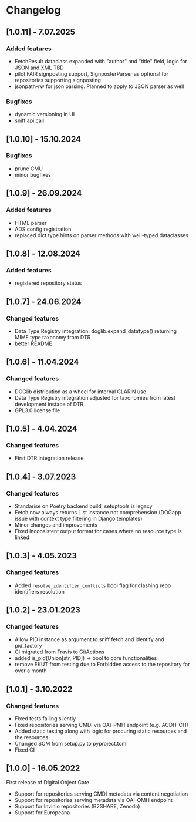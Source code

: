 # Changelog

## [1.0.11] - 7.07.2025

### Added features
- FetchResult dataclass expanded with "author" and "title" field, logic for JSON and XML TBD 
- pilot FAIR signposting support, SignposterParser as optional for repositories supporting signposting  
- jsonpath-rw for json parsing. Planned to apply to JSON parser as well

### Bugfixes
- dynamic versioning in UI
- sniff api call

## [1.0.10] - 15.10.2024

### Bugfixes
- prune CMU
- minor bugfixes



## [1.0.9] - 26.09.2024

### Added features
- HTML parser
- ADS config registration
- replaced dict type hints on parser methods with well-typed dataclasses


## [1.0.8] - 12.08.2024

### Added features
- registered repository status


## [1.0.7] - 24.06.2024

### Changed features
- Data Type Registry integration. doglib.expand_datatype() returning MIME type taxonomy from DTR 
- better README 


## [1.0.6] - 11.04.2024

### Changed features
- DOGlib distribution as a wheel for internal CLARIN use
- Data Type Registry integration adjusted for taxonomies from latest development instace of DTR
- GPL3.0 license file


## [1.0.5] - 4.04.2024

### Changed features
- First DTR integration release


## [1.0.4] - 3.07.2023

### Changed features
- Standarise on Poetry backend build, setuptools is legacy
- Fetch now always returns List instance not comprehension (DOGapp issue with context type filtering in Django templates)
- Minor changes and improvements
- Fixed inconsistent output format for cases where no resource type is linked


## [1.0.3] - 4.05.2023

### Changed features
- Added ```resolve_identifier_conflicts``` bool flag for clashing repo identifiers resolution

## [1.0.2] - 23.01.2023

### Changed features
- Allow PID instance as argument to sniff fetch and identify and pid_factory
- CI migrated from Travis to GitActions
- added is_pid(Union[str, PID]) -> bool to core functionalities
- remove EKUT from testing due to Forbidden access to the repository for over a month

## [1.0.1] - 3.10.2022

### Changed features
- Fixed tests failing silently
- Fixed repositories serving CMDI via OAI-PMH endpoint (e.g. ACDH-CH)
- Added static testing along with logic for procuring static resources and the resources
- Changed SCM from setup.py to pyproject.toml
- Fixed CI

## [1.0.0] - 16.05.2022

First release of Digital Object Gate
- Support for repositories serving CMDI metadata via content negotiation
- Support for repositories serving metadata via OAI-OMH endpoint 
- Support for Invinio repositories (B2SHARE, Zenodo)
- Support for Europeana

